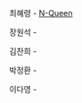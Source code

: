 최혜령 - [N-Queen](https://school.programmers.co.kr/learn/courses/30/lessons/12952)

장원석 - 

김찬희 - 

박정환 - 

이다영 - 

